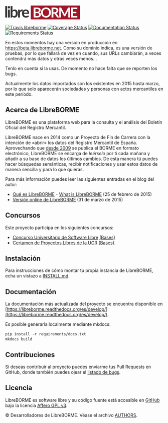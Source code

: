 ![logo libreborme](libreborme/static/libreborme_logo.png)

[![Travis libreborme](https://travis-ci.org/PabloCastellano/libreborme.svg?branch=master)](https://travis-ci.org/PabloCastellano/libreborme)
[![Coverage Status](https://coveralls.io/repos/PabloCastellano/libreborme/badge.svg)](https://coveralls.io/r/PabloCastellano/libreborme)
[![Documentation Status](https://readthedocs.org/projects/libreborme/badge/?version=latest)](https://readthedocs.org/projects/libreborme/?badge=latest)
[![Requirements Status](https://requires.io/github/PabloCastellano/libreborme/requirements.svg?branch=master)](https://requires.io/github/PabloCastellano/libreborme/requirements/?branch=master)

En estos momentos hay una versión en producción en https://beta.libreborme.net. Como su dominio indica, es una versión de pruebas, por lo que
fallará de vez en cuando, sus URLs cambiarán, a veces contendrá más datos y otras veces menos...

Tenlo en cuenta si la usas. De momento no hace falta que se reporten los bugs.

Actualmente los datos importados son los existentes en 2015 hasta marzo, por lo que solo aparecerán sociedades y personas con actos mercantiles en este período.

Acerca de LibreBORME
----------------

LibreBORME es una plataforma web para la consulta y el análisis del Boletín Oficial del Registro Mercantil.

LibreBORME nace en 2014 como un Proyecto de Fin de Carrera con la intención de «abrir» los datos del Registro Mercantil de España. Aprovechando que [desde 2009](http://elpais.com/diario/2008/01/03/ciberpais/1199330666_850215.html)
se publica el BORME en formato electrónico, LibreBORME se encarga de *leérselo* por ti cada mañana y añadir a su base de datos los
últimos cambios. De esta manera tú puedes hacer búsquedas semánticas, recibir notificaciones y usar estos datos de manera sencilla
y para lo que quieras.

Para más información puedes leer las siguientes entradas en el blog del autor:
- [Qué es LibreBORME](https://pablog.me/blog/2015/02/que-es-libreborme/) - [What is LibreBORME](https://pablog.me/que-es-libreborme-en.html) (25 de febrero de 2015)
- [Versión online de LibreBORME](https://pablog.me/blog/2015/03/version-online-de-libreborme/) (31 de marzo de 2015)

Concursos
--------

Este proyecto participa en los siguientes concursos:

- [Concurso Universitario de Software Libre](https://www.concursosoftwarelibre.org/1415/) [(Bases)](https://www.concursosoftwarelibre.org/1415/bases)
- [Certamen de Proyectos Libres de la UGR](http://osl.ugr.es/2014/09/26/premios-a-proyectos-libres-de-la-ugr/) [(Bases)](http://osl.ugr.es/bases-de-los-premios-a-proyectos-libres-de-la-ugr/).


Instalación
-----------

Para instrucciones de cómo montar tu propia instancia de LibreBORME, echa un vistazo a [INSTALL.md](INSTALL.md).

Documentación
-------------

La documentación más actualizada del proyecto se encuentra disponible en [https://libreborme.readthedocs.org/es/develop/](https://libreborme.readthedocs.org/es/develop/).

Es posible generarla localmente mediante mkdocs:

    pip install -r requirements/docs.txt
    mkdocs build

Contribuciones
--------------

Si deseas contribuir al proyecto puedes enviarme tus Pull Requests en GitHub, donde también
puedes ojear el [listado de bugs](https://github.com/PabloCastellano/libreborme/issues).

Licencia
--------

LibreBORME es software libre y su código fuente está accesible en [GitHub](https://github.com/PabloCastellano/libreborme) bajo la licencia [Affero GPL v3](https://www.gnu.org/licenses/agpl-3.0.html).

© Desarrolladores de LibreBORME. Véase el archivo [AUTHORS](AUTHORS).
